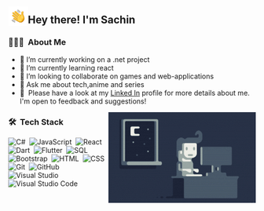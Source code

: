 <img  src="https://raw.githubusercontent.com/AVS1508/AVS1508/master/assets/Hand%20Wave.gif" width='40' align="left"/><h2>Hey there! I'm Sachin</h2>

### 👨🏻‍💻 &nbsp;About Me
- 🔭 I’m currently working on a .net project
- 🌱 I’m currently learning react
- 👯 I’m looking to collaborate on games and web-applications
- 💬 Ask me about tech,anime and series
- 📄 &nbsp;Please have a look at my [Linked In](https://www.linkedin.com/in/sachindiwate/) profile for more details about me. I'm open to feedback and suggestions!







<!-- ## 👋 &nbsp;Hey there! I'm Aditya -->

<!--

💡 &nbsp;I like to explore new technologies and develop software solutions and quick hacks.\ 
🎓 &nbsp;I'm currently studying Computer Science and Mathematics at the University of Massachusetts Amherst.\
🌱 &nbsp;I'm on track for learning more about Artificial Intelligence, Systems Design, and Cloud Architecture.\
✍️ &nbsp;In my free time, I pursue Graphic Design and Blog Writing as hobbies/side hustles.\
💬 &nbsp;Feel free to reach out to me for pro bono consulting and volunteering, or just for some interesting discussion.\
📄 &nbsp;Please have a look at my [Linked In](https://www.linkedin.com/in/sachindiwate/) for more details about me. I'm open to feedback and suggestions! -->

<img alt="Night Coding" src="https://raw.githubusercontent.com/AVS1508/AVS1508/master/assets/Night-Coding.gif" align="right"/>

### 🛠 &nbsp;Tech Stack

![C#](https://img.shields.io/badge/-C%20Sharp-05122A?style=flat&logo=c-sharp&logoColor=white)&nbsp;
![JavaScript](https://img.shields.io/badge/-JavaScript-05122A?style=flat&logo=javascript)&nbsp;
![React](https://img.shields.io/badge/-React-05122A?style=flat&logo=react)&nbsp;
![Dart](https://img.shields.io/badge/-Dart-05122A?style=flat&logo=dart&logoColor=white)&nbsp;
![Flutter](https://img.shields.io/badge/-Flutter-05122A?style=flat&logo=Flutter&logoColor=white)&nbsp;
![SQL](https://img.shields.io/badge/-SQL-05122A?style=flat&logo=microsoft-sql-server)&nbsp;
![Bootstrap](https://img.shields.io/badge/-Bootstrap-05122A?style=flat&logo=bootstrap&logoColor=563D7C)&nbsp;
![HTML](https://img.shields.io/badge/-HTML-05122A?style=flat&logo=HTML5)&nbsp;
![CSS](https://img.shields.io/badge/-CSS-05122A?style=flat&logo=CSS3&logoColor=1572B6)&nbsp;
![Git](https://img.shields.io/badge/-Git-05122A?style=flat&logo=git)&nbsp;
![GitHub](https://img.shields.io/badge/-GitHub-05122A?style=flat&logo=github)&nbsp;
![Visual Studio](https://img.shields.io/badge/-Visual%20Studio-05122A?style=flat&logo=visual-studio&logoColor=007ACC)&nbsp;
![Visual Studio Code](https://img.shields.io/badge/-Visual%20Studio%20Code-05122A?style=flat&logo=visual-studio-code&logoColor=007ACC)&nbsp;

<!--
### ⚙️ &nbsp;GitHub Analytics

<p align="center">
<a href="https://github.com/dsachin">
  <img height="180em" src="https://github-readme-stats-eight-theta.vercel.app/api?username=dsachin&show_icons=true&theme=algolia&include_all_commits=true&count_private=true"/>
  <img height="180em" src="https://github-readme-stats-eight-theta.vercel.app/api/top-langs/?username=dsachin&layout=compact&langs_count=8&theme=algolia"/>
</a>
</p>
-->

